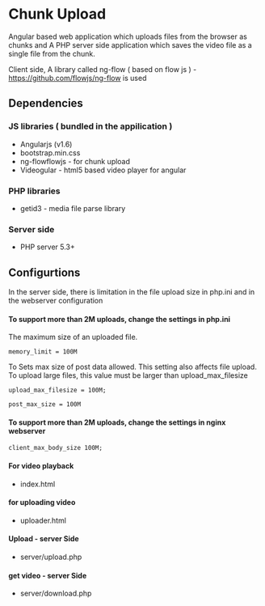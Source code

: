 # Chunk Upload

Angular based web application which uploads files from the browser as chunks and A PHP server side application which saves the video file as a single file from the chunk.

Client side, A library called ng-flow ( based on flow js ) - https://github.com/flowjs/ng-flow is used 

## Dependencies 

### JS libraries ( bundled in the appilication )
- Angularjs (v1.6)
- bootstrap.min.css
- ng-flowflowjs - for chunk upload
- Videogular - html5 based video player for angular

### PHP libraries
- getid3 - media file parse library


### Server side 
- PHP server 5.3+

 
## Configurtions 

In the server side, there is limitation in the file upload size in php.ini and in the webserver configuration 

#### To support more than 2M uploads, change the settings in  php.ini

The maximum size of an uploaded file.

`memory_limit = 100M`

To Sets max size of post data allowed. This setting also affects file upload. To upload large files, this value must be larger than upload_max_filesize

`upload_max_filesize = 100M;`

`post_max_size = 100M`


#### To support more than 2M uploads, change the settings in  nginx webserver

`client_max_body_size 100M; `


#### For video playback
  - index.html
#### for uploading video
  - uploader.html

#### Upload -  server Side
  - server/upload.php

#### get video  -  server Side
 - server/download.php